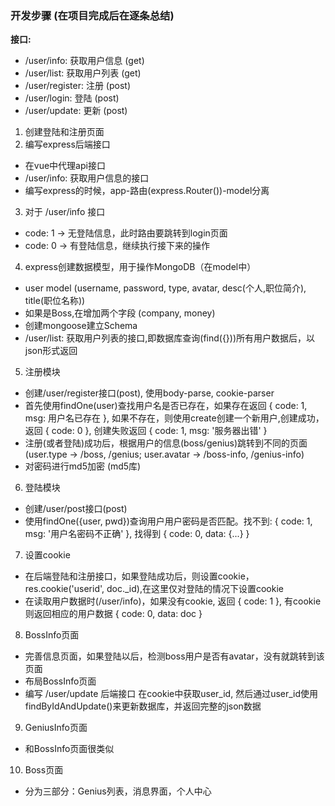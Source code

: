 ### 开发步骤 (在项目完成后在逐条总结)

**接口:**
- /user/info: 获取用户信息 (get)
- /user/list: 获取用户列表 (get)
- /user/register: 注册 (post)
- /user/login: 登陆 (post)
- /user/update: 更新 (post)

1. 创建登陆和注册页面
2. 编写express后端接口
  - 在vue中代理api接口
  - /user/info: 获取用户信息的接口
  - 编写express的时候，app-路由(express.Router())-model分离
3. 对于 /user/info 接口
  - code: 1 -> 无登陆信息，此时路由要跳转到login页面
  - code: 0 -> 有登陆信息，继续执行接下来的操作
4. express创建数据模型，用于操作MongoDB（在model中）
  - user model (username, password, type, avatar, desc(个人,职位简介), title(职位名称))
  - 如果是Boss,在增加两个字段 (company, money)
  - 创建mongoose建立Schema
  - /user/list: 获取用户列表的接口,即数据库查询(find({}))所有用户数据后，以json形式返回
5. 注册模块
  - 创建/user/register接口(post), 使用body-parse, cookie-parser
  - 首先使用findOne(user)查找用户名是否已存在，如果存在返回 { code: 1, msg: 用户名已存在 }, 如果不存在，则使用create创建一个新用户,创建成功，返回 { code: 0 }, 创建失败返回 { code: 1, msg: '服务器出错' }
  - 注册(或者登陆)成功后，根据用户的信息(boss/genius)跳转到不同的页面(user.type -> /boss, /genius; user.avatar -> /boss-info, /genius-info)
  - 对密码进行md5加密 (md5库)
6. 登陆模块
  - 创建/user/post接口(post)
  - 使用findOne({user, pwd})查询用户用户密码是否匹配。找不到: { code: 1, msg: '用户名密码不正确' }, 找得到 { code: 0, data: {...} }
7. 设置cookie
  - 在后端登陆和注册接口，如果登陆成功后，则设置cookie，res.cookie('userid', doc._id),在这里仅对登陆的情况下设置cookie
  - 在读取用户数据时(/user/info)，如果没有cookie, 返回 { code: 1 }, 有cookie则返回相应的用户数据 { code: 0, data: doc }

8. BossInfo页面
  - 完善信息页面，如果登陆以后，检测boss用户是否有avatar，没有就跳转到该页面
  - 布局BossInfo页面
  - 编写 /user/update 后端接口 在cookie中获取user_id, 然后通过user_id使用findByIdAndUpdate()来更新数据库，并返回完整的json数据

9. GeniusInfo页面
  - 和BossInfo页面很类似

10. Boss页面
  - 分为三部分：Genius列表，消息界面，个人中心
